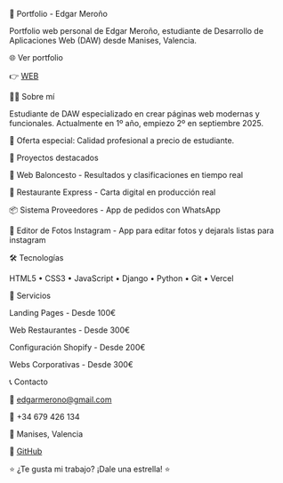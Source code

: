 💼 Portfolio - Edgar Meroño

Portfolio web personal de Edgar Meroño, estudiante de Desarrollo de Aplicaciones Web (DAW) desde Manises, Valencia.

🌐 Ver portfolio

👉 [WEB](https://mi-portfolio-omega-cyan.vercel.app/)

👨‍💻 Sobre mí

Estudiante de DAW especializado en crear páginas web modernas y funcionales. Actualmente en 1º año, empiezo 2º en septiembre 2025.

🎯 Oferta especial: Calidad profesional a precio de estudiante.

🚀 Proyectos destacados

🏀 Web Baloncesto - Resultados y clasificaciones en tiempo real

🍺 Restaurante Express - Carta digital en producción real

📦 Sistema Proveedores - App de pedidos con WhatsApp

📸 Editor de Fotos Instagram - App para editar fotos y dejarals listas para instagram

🛠️ Tecnologías

HTML5 • CSS3 • JavaScript • Django • Python • Git • Vercel

💼 Servicios

Landing Pages - Desde 100€

Web Restaurantes - Desde 300€

Configuración Shopify - Desde 200€

Webs Corporativas - Desde 300€

📞 Contacto

📧 edgarmerono@gmail.com

📱 +34 679 426 134

📍 Manises, Valencia

🐙 [GitHub](https://github.com/Edgarmp06)


⭐ ¿Te gusta mi trabajo? ¡Dale una estrella! ⭐
